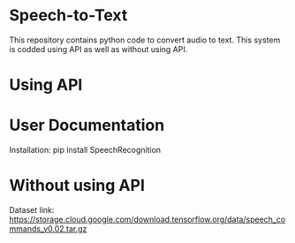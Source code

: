 # Speech-to-Text
This repository contains python code to convert audio to text. This system is codded using API as well as without using API. 
# Using API
# User Documentation
Installation: pip install SpeechRecognition
# Without using API
Dataset link: https://storage.cloud.google.com/download.tensorflow.org/data/speech_commands_v0.02.tar.gz

